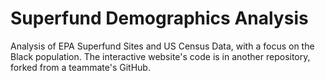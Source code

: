 # Superfund Demographics Analysis
Analysis of EPA Superfund Sites and US Census Data, with a focus on the Black population. The interactive website's code is in another repository, forked from a teammate's GitHub.
